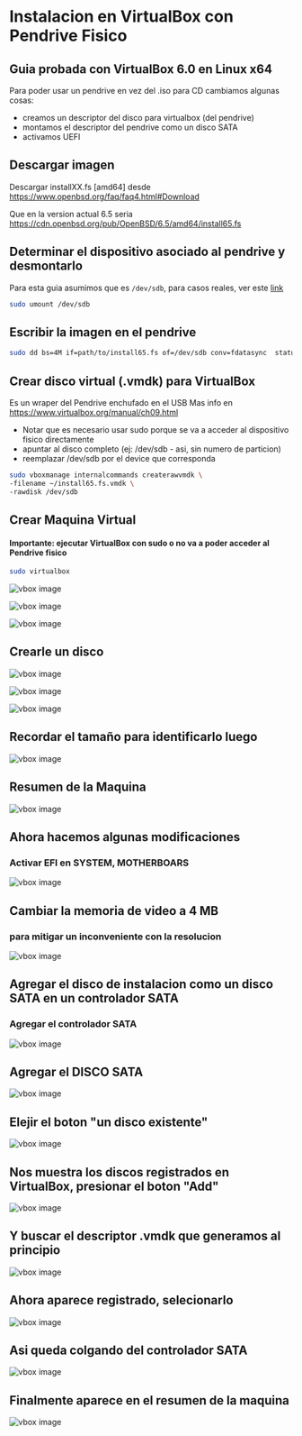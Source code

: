 # Instalacion en VirtualBox con Pendrive Fisico

## Guia probada con VirtualBox 6.0 en Linux x64

Para poder usar un pendrive en vez del .iso para CD cambiamos algunas cosas:

- creamos un descriptor del disco para virtualbox (del pendrive)
- montamos el descriptor del pendrive como un disco SATA
- activamos UEFI

## Descargar imagen

Descargar installXX.fs [amd64] desde <https://www.openbsd.org/faq/faq4.html#Download>

Que en la version actual 6.5 seria <https://cdn.openbsd.org/pub/OpenBSD/6.5/amd64/install65.fs>

<div style="page-break-after: always;"></div>

## Determinar el dispositivo asociado al pendrive y desmontarlo

Para esta guia asumimos que es ```/dev/sdb```, para casos reales, ver este [link](https://askubuntu.com/questions/909346/how-to-tell-which-device-the-usb-drive-is-assigned-as)

```bash
sudo umount /dev/sdb
```

## Escribir la imagen en el pendrive

```bash
sudo dd bs=4M if=path/to/install65.fs of=/dev/sdb conv=fdatasync  status=progress
```

## Crear disco virtual (.vmdk) para VirtualBox

Es un wraper del Pendrive enchufado en el USB
Mas info en <https://www.virtualbox.org/manual/ch09.html>

- Notar que es necesario usar sudo porque se va a acceder al dispositivo fisico directamente
- apuntar al disco completo (ej: /dev/sdb - asi, sin numero de particion)
- reemplazar /dev/sdb por el device que corresponda

```bash
sudo vboxmanage internalcommands createrawvmdk \
-filename ~/install65.fs.vmdk \
-rawdisk /dev/sdb
```
<div style="page-break-after: always;"></div>

## Crear Maquina Virtual

#### Importante: ejecutar VirtualBox con sudo o no va a poder acceder al Pendrive fisico

```bash
sudo virtualbox
```

![vbox image](ps/5.0-new.png)

![vbox image](ps/5.1-naming.png)

![vbox image](ps/5.2-ram-size.png)

<div style="page-break-after: always;"></div>

## Crearle un disco

![vbox image](ps/5.3.0-hdd-create.png)

![vbox image](ps/5.3.0-hdd-type.png)

![vbox image](ps/5.3.2-hdd-dynamic.png)

<div style="page-break-after: always;"></div>

## Recordar el tamaño para identificarlo luego

![vbox image](ps/5.3.3-hdd-location.png)

<div style="page-break-after: always;"></div>

## Resumen de la Maquina

![vbox image](ps/5.4-summary.png)

## Ahora hacemos algunas modificaciones

### Activar EFI en SYSTEM, MOTHERBOARS

![vbox image](ps/5.5.0-efi.png)

<div style="page-break-after: always;"></div>

## Cambiar la memoria de video a 4 MB

### para mitigar un inconveniente con la resolucion

![vbox image](ps/5.5.1-display-4m.png)

<div style="page-break-after: always;"></div>

## Agregar el disco de instalacion como un disco SATA en un controlador SATA

### Agregar el controlador SATA

![vbox image](ps/5.6.0-storage-0.png)

<div style="page-break-after: always;"></div>

## Agregar el DISCO SATA

![vbox image](ps/5.6.1-storage+SATA-controller.png)

<div style="page-break-after: always;"></div>

## Elejir el boton "un disco existente"

![vbox image](ps/5.6.1.5-add-SATA-disk.png)

<div style="page-break-after: always;"></div>

## Nos muestra los discos registrados en VirtualBox, presionar el boton "Add"

![vbox image](ps/5.6.2-disk-selector.png)

<div style="page-break-after: always;"></div>

## Y buscar el descriptor .vmdk que  generamos al principio

![vbox image](ps/5.6.3-disk-selector-add.png)

<div style="page-break-after: always;"></div>

## Ahora aparece registrado, selecionarlo

![vbox image](ps/5.6.4-disk-selector-confirm.png)

<div style="page-break-after: always;"></div>

## Asi queda colgando del controlador SATA

![vbox image](ps/5.6.5-storage-1.png)

<div style="page-break-after: always;"></div>

## Finalmente aparece en el resumen de la maquina

![vbox image](ps/5.7-summary.png)
